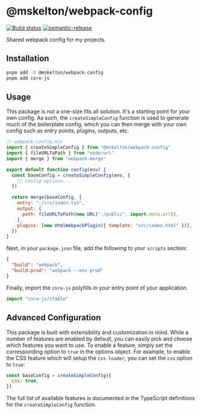 # @mskelton/webpack-config

[![Build status](https://github.com/mskelton/webpack-config/workflows/Build/badge.svg)](https://github.com/mskelton/webpack-config/actions)
[![semantic-release](https://img.shields.io/badge/%20%20%F0%9F%93%A6%F0%9F%9A%80-semantic--release-e10079.svg)](https://github.com/semantic-release/semantic-release)

Shared webpack config for my projects.

## Installation

```bash
pnpm add -D @mskelton/webpack-config
pnpm add core-js
```

## Usage

This package is not a one-size fits all solution. It's a starting point for your
own config. As such, the `createSimpleConfig` function is used to generate much
of the boilerplate config, which you can then merge with your own config such as
entry points, plugins, outputs, etc.

```javascript
// webpack.config.mjs
import { createSimpleConfig } from "@mskelton/webpack-config"
import { fileURLToPath } from "node:url"
import { merge } from "webpack-merge"

export default function config(env) {
  const baseConfig = createSimpleConfig(env, {
    // config options...
  })

  return merge(baseConfig, {
    entry: "./src/index.tsx",
    output: {
      path: fileURLToPath(new URL("./public", import.meta.url)),
    },
    plugins: [new HtmlWebpackPlugin({ template: "src/index.html" })],
  })
}
```

Next, in your `package.json` file, add the following to your `scripts` section:

```json
{
  "build": "webpack",
  "build:prod": "webpack --env prod"
}
```

Finally, import the `core-js` polyfills in your entry point of your application.

```javascript
import "core-js/stable"
```

## Advanced Configuration

This package is built with extensibility and customization in mind. While a
number of features are enabled by default, you can easily pick and choose which
features you want to use. To enable a feature, simply set the corresponding
option to `true` in the options object. For example, to enable the CSS feature
which will setup the `css-loader`, you can set the `css` option to `true`:

```javascript
const baseConfig = createSimpleConfig({
  css: true,
})
```

The full list of available features is documented in the TypeScript definitions
for the `createSimpleConfig` function.
